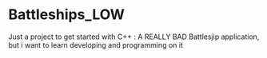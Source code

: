 Battleships_LOW
===============

Just a project to get started with C++ : A REALLY BAD Battlesjip application, but i want to learn developing and programming on it
